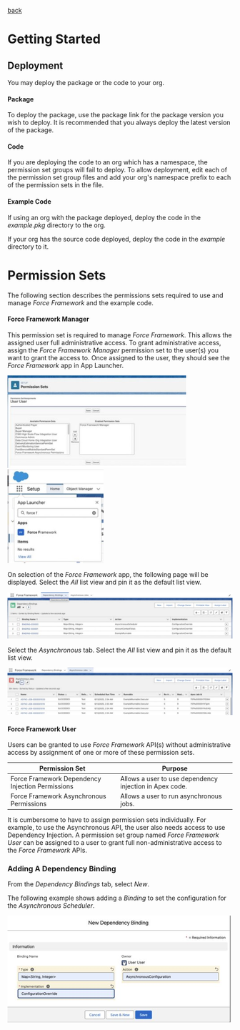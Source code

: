 [back](README.md)

# Getting Started

## Deployment
You may deploy the package or the code to your org.

#### Package
To deploy the package, use the package link for the package version you wish to deploy. It is recommended
that you always deploy the latest version of the package.

#### Code
If you are deploying the code to an org which has a namespace, the permission set groups will fail to deploy. To
allow deployment, edit each of the permission set group files and add your org's namespace prefix to each of the
permission sets in the file.

#### Example Code

If using an org with the package deployed, deploy the code in the _example.pkg_ directory to the org.

If your org has the source code deployed, deploy the code in the _example_ directory to it.

# Permission Sets

The following section describes the permissions sets required to use and manage _Force Framework_ and the example code.

#### Force Framework Manager

This permission set is required to manage _Force Framework_. This allows the assigned user full administrative access.
To grant administrative access, assign the _Force Framework Manager_ permission set to the
user(s) you want to grant the access to. Once assigned to the user, they should see the _Force Framework_ app in
App Launcher.

![Image Load Failed](images/FrameworkManagerPermSet.jpg) &nbsp;&nbsp; ![Image Load Faield](images/FrameworkAppLauncher.jpg)

On selection of the _Force Framework_ app, the following page will be displayed. Select the _All_ list view
and pin it as the default list view.

![Image Load Failed](images/FrameworkDependencies.jpg)

Select the _Asynchronous_ tab. Select the _All_ list view and pin it as the default list view.

![Image Load Failed](images/FrameworkAsynchronous.jpg)

#### Force Framework User

Users can be granted to use _Force Framework_ API(s) without administrative access by assignment of one or more
of these  permission sets.

| Permission Set                                   | Purpose                                                 |
|--------------------------------------------------|---------------------------------------------------------|
| Force Framework Dependency Injection Permissions | Allows a user to use dependency injection in Apex code. |
| Force Framework Asynchronous Permissions         | Allows a user to run asynchronous jobs.                 |

It is cumbersome to have to assign permission sets individually. For example, to use the Asynchronous API,
the user also needs access to use Dependency Injection. A permission set group named _Force Framework User_
can be assigned to a user to grant full non-administrative access to the _Force Framework_ APIs.

### Adding A Dependency Binding
From the _Dependency Bindings_ tab, select _New_.

The following example shows adding a _Binding_ to set the configuration for the _Asynchronous Scheduler_.

![Image Load Failed](images/FrameworkNewBinding.jpg)
